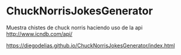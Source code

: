 # ChuckNorrisJokesGenerator
Muestra chistes de chuck norris  haciendo uso de la api http://www.icndb.com/api/


https://diegodelias.github.io/ChuckNorrisJokesGenerator/index.html
